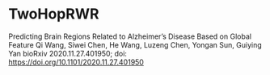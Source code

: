 # TwoHopRWR
Predicting Brain Regions Related to Alzheimer’s Disease Based on Global Feature
Qi Wang, Siwei Chen, He Wang, Luzeng Chen, Yongan Sun, Guiying Yan
bioRxiv 2020.11.27.401950; doi: https://doi.org/10.1101/2020.11.27.401950
